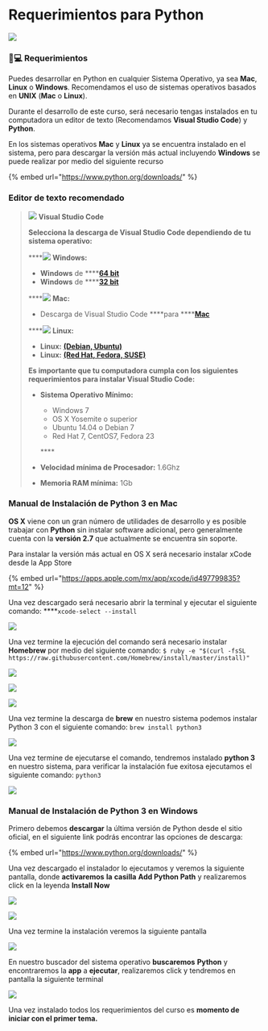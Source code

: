# Requerimientos para Python

![](../../.gitbook/assets/portada_python_bedu_open_vid02.png)

### 👩💻 **Requerimientos**

Puedes desarrollar en Python en cualquier Sistema Operativo, ya sea **Mac**, **Linux** o **Windows**. Recomendamos el uso de sistemas operativos basados en **UNIX** \(**Mac** o **Linux**\).

Durante el desarrollo de este curso, será necesario tengas instalados en tu computadora un editor de texto \(Recomendamos **Visual Studio Code**\) y **Python**.

En los sistemas operativos **Mac** y **Linux** ya se encuentra instalado en el sistema, pero para descargar la versión más actual incluyendo **Windows** se puede realizar por medio del siguiente recurso

{% embed url="https://www.python.org/downloads/" %}

### **Editor de texto recomendado**

> ![](../../.gitbook/assets/1200px-visual_studio_code_1.18_icon.svg.png) **Visual Studio Code** 
>
> **Selecciona la descarga de Visual Studio Code dependiendo de tu sistema operativo:**
>
> \*\*\*\*![](../../.gitbook/assets/icons8-windows-10-480.png) **Windows:**
>
> * **Windows** de ****[**64 bit**](https://code.visualstudio.com/docs/?dv=win64user)
> * **Windows** de ****[**32 bit**](https://code.visualstudio.com/docs/?dv=win32user)
>
> \*\*\*\*![](../../.gitbook/assets/1200px-apple_logo_black.svg.png) **Mac:**
>
> * Descarga de Visual Studio Code ****para ****[**Mac**](https://code.visualstudio.com/docs/?dv=osx)
>
> \*\*\*\*![](../../.gitbook/assets/icons8-linux-96.png) **Linux:**
>
> * **Linux:** [**\(Debian, Ubuntu\)**](https://code.visualstudio.com/docs/?dv=linux64_deb)
> * **Linux:** [**\(Red Hat, Fedora, SUSE\)**](https://code.visualstudio.com/docs/?dv=linux64_rpm)
>
> **Es importante que tu computadora cumpla con los siguientes requerimientos para instalar Visual Studio Code:**
>
> * **Sistema Operativo Mínimo:** 
>
>   * Windows 7
>   * OS X Yosemite o superior
>   * Ubuntu 14.04 o Debian 7
>   * Red Hat 7, CentOS7, Fedora 23
>
>   \*\*\*\*
>
> * **Velocidad mínima de Procesador:** 1.6Ghz
> * **Memoria RAM mínima:** 1Gb

### **Manual de Instalación de Python 3 en Mac**

**OS X** viene con un gran número de utilidades de desarrollo y es posible trabajar con **Python** sin instalar software adicional, pero generalmente cuenta con la **versión 2.7** que actualmente se encuentra sin soporte.

Para instalar la versión más actual en OS X será necesario instalar xCode desde la App Store

{% embed url="https://apps.apple.com/mx/app/xcode/id497799835?mt=12" %}

Una vez descargado será necesario abrir la terminal y ejecutar el siguiente comando: ****`xcode-select --install`

![](https://lh3.googleusercontent.com/8xVs5wy6b3ED1u7vBy7ea84lqGVaTKOZ9rhO7FjydB60eUK8bet2XcgwVsN0LaZWh3UbStSAEknaD5YbY8FZlYokMQX519zE-5n6k7I5HF2g0OCwkrAphvCs9cMm4aKaE9PK4050)

Una vez termine la ejecución del comando será necesario instalar **Homebrew** por medio del siguiente comando: `$ ruby -e "$(curl -fsSL https://raw.githubusercontent.com/Homebrew/install/master/install)"`

![](https://lh6.googleusercontent.com/Rep61c0FMEDJG5-OFgEHbXEP_ty4g1HdFrZfXryVt0TnxYbxjQ2g2mmRrCl2fzphlT2qFirQF6PJinyWp7HM_hSQ2U76WV2KKUnRCrOfUcGoJ9jBJRQe9h3b9aNcYWZuL-Tpl0zY)

![](https://lh3.googleusercontent.com/zGw2BAzXijuhkh3IlTYVtZbFN0GG8F39gciz8xmits6gGEqIoxiJkt9pmtRwoL0K28ZsqkqL60CuZ5bmu7aWeOla8oKAt-Ov7p8pySTrxx01TAEokRFE_umHIxg4Gl_1s-OpOCDN)

![](https://lh6.googleusercontent.com/HtNkRYW0Hc-XbcbdUTQLWlXctMMUYr8bjLmvsk96aPMxqiCbmni95OyY0bBFOEnbpDmJOudtMxYC1BqPi1Poph1jIEYsMP1zbXqdTsDcsLuaKQapxo_2IoO0Z79ST_VXEQrZE31h)

Una vez termine la descarga de **brew** en nuestro sistema podemos instalar Python 3 con el siguiente comando: `brew install python3`

![](https://lh4.googleusercontent.com/lKGmAXnJJJbiutn_y_MpjHBi5px-7ljdMNB7rz7VqwD7m3Y4WKR9gDo_HNTtncaTxl9mDYSGGBUul8QbVC2DKd4ktw238_QYZDzVpfcWX-8Wi_niJhPPcaHxMSs4HuHpOmK0aqyw)

Una vez termine de ejecutarse el comando, tendremos instalado **python 3** en nuestro sistema, para verificar la instalación fue exitosa ejecutamos el siguiente comando: `python3`

![](https://lh4.googleusercontent.com/4M1gT7BYynHONo07eSSDT25yygdL9MSTd3zaDTDkdCYMZhErDDCRjWijCe_A5A7rPSayUbZCZG32jvgVSq4gAkTjbfGMaWJ99Kyv1F6H5_k9K296xtaKbIP1Y285Tp3OjfRC_IPU)

### **Manual de Instalación de Python 3 en Windows**

Primero debemos **descargar** la última versión de Python desde el sitio oficial, en el siguiente link podrás encontrar las opciones de descarga:

{% embed url="https://www.python.org/downloads/" %}

Una vez descargado el instalador lo ejecutamos y veremos la siguiente pantalla, donde **activaremos** **la** **casilla** **Add Python Path** y realizaremos click en la leyenda **Install Now**

![](https://lh6.googleusercontent.com/9HWMUtNxtJbp2AaIxHPCqYnx2OgGHBKFfqSMvEGrkRYVlUci42f85QWu0w6ay0tYL-XaUKkn1kpxyN3PAhnqY_vNd4v2YRgzn83Ny-CggGyX_mXsLPO2_FJ5iFaZMI2Hi2v0KyU2)

![](https://lh4.googleusercontent.com/urTzxXnTcj9OASzgZ-odfXucxYHJWEZ86ujAlSJplmuExfCggJn6U2zkat0Yv9saaAiq1x4LILZXPle2_0La17QkwtJzsVyGRDvvtulh0LSKwZbn6Kfu2TAl8YzB6h1Jd_mnBpA-)

Una vez termine la instalación veremos la siguiente pantalla

![](https://lh3.googleusercontent.com/F6m0GwoBn-QxRdJx6NnGJGSF524C0kKEnkXuplkSXZBolBXmimycpmfH3FHVmKqf4_SHfeX9Niev1eBWvGiGh6i2UsA8JEN44_MIC1pyLndzTaAYRs4i1tUA3FvgoHGKjivwF8B0)

En nuestro buscador del sistema operativo **buscaremos** **Python** y encontraremos la **app** a **ejecutar**, realizaremos click y tendremos en pantalla la siguiente terminal 

![](https://lh5.googleusercontent.com/4M7s0OTsBTNqSqowJfCR_t-toATTEKhrk2mGPg--MBbOer0nDaiu_x6zStb7tuyFWJNRdJwCPQW7cbJJdmORNhlABPkKthXSw7hVTZepkLqfeMGX-P0EqASJT8UB_GQxNSsWNd0D)

Una vez instalado todos los requerimientos del curso es **momento de iniciar con el primer tema.**

